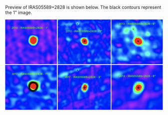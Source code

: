 Preview of IRAS05589+2828 is shown below. The black contours represent the 1" image. 

![IRAS05589+2828](IRAS05589+2828.png "IRAS05589+2828")
